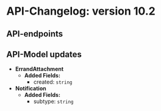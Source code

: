 # API-Changelog: version 10.2

## API-endpoints

## API-Model updates

- **ErrandAttachment**
  - **Added Fields:**
    - created: `string`
- **Notification**
  - **Added Fields:**
    - subtype: `string`

